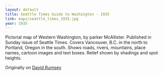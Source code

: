 ```yaml
---
layout: default
title: Seattle Times Guide to Washington - 1935
link: maps/seattle_times_1935.jpg
year: 1935
---
```


Pictorial map of Western Washington, by parker McAllister. Published in Sunday issue of Seattle Times. Covers Vancouver, B.C. in the north to Portland, Oregon in the south. Shows roads, rivers, mountains, place names, cartoon images and text boxes. Relief shown by shadings and spot heights.


Originally on [David Rumsey](http://www.davidrumsey.com/luna/servlet/detail/RUMSEY~8~1~278943~90052002:The-Seattle-Times---Guide-to-the-ev?sort=Pub_List_No_InitialSort%2CPub_Date%2CPub_List_No%2CSeries_No?&qvq=q:seattle;sort:Pub_List_No_InitialSort%2CPub_Date%2CPub_List_No%2CSeries_No;lc:RUMSEY~8~1&mi=176&trs=178#)

